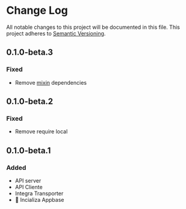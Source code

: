 # Change Log
All notable changes to this project will be documented in this file.
This project adheres to [Semantic Versioning](http://semver.org/).

## 0.1.0-beta.3
### Fixed
 - Remove [mixin][] dependencies

## 0.1.0-beta.2
### Fixed
 - Remove require local

## 0.1.0-beta.1
### Added
 - API server
 - API Cliente
 - Integra Transporter
 - 💟 Incializa Appbase

[Socket.io]: http://socket.io/docs/
[Fetch]: https://developer.mozilla.org/en/docs/Web/API/Fetch_API
[mixin]: https://www.npmjs.com/package/mixin
